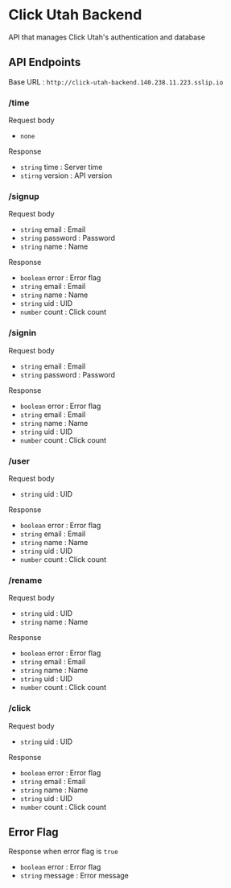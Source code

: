 # Click Utah Backend

API that manages Click Utah's authentication and database

## API Endpoints

Base URL : `http://click-utah-backend.140.238.11.223.sslip.io`

### /time

Request body

- `none`

Response

- `string` time : Server time
- `stirng` version : API version

### /signup

Request body

- `string` email : Email
- `string` password : Password
- `string` name : Name

Response

- `boolean` error : Error flag
- `string` email : Email
- `string` name : Name
- `string` uid : UID
- `number` count : Click count

### /signin

Request body

- `string` email : Email
- `string` password : Password

Response

- `boolean` error : Error flag
- `string` email : Email
- `string` name : Name
- `string` uid : UID
- `number` count : Click count

### /user

Request body

- `string` uid : UID

Response

- `boolean` error : Error flag
- `string` email : Email
- `string` name : Name
- `string` uid : UID
- `number` count : Click count

### /rename

Request body

- `string` uid : UID
- `string` name : Name

Response

- `boolean` error : Error flag
- `string` email : Email
- `string` name : Name
- `string` uid : UID
- `number` count : Click count

### /click

Request body

- `string` uid : UID

Response

- `boolean` error : Error flag
- `string` email : Email
- `string` name : Name
- `string` uid : UID
- `number` count : Click count

## Error Flag

Response when error flag is `true`

- `boolean` error : Error flag
- `string` message : Error message
